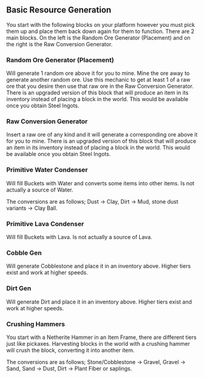 ## Basic Resource Generation

You start with the following blocks on your platform however you must pick them up and place them back down again for them to function. There are 2 main blocks. On the left is the Random Ore Generator (Placement) and on the right is the Raw Conversion Generator.

### Random Ore Generator (Placement)

Will generate 1 random ore above it for you to mine. Mine the ore away to generate another random ore. Use this mechanic to get at least 1 of a raw ore that you desire then use that raw ore in the Raw Conversion Generator. There is an upgraded version of this block that will produce an item in its inventory instead of placing a block in the world. This would be available once you obtain Steel Ingots.

### Raw Conversion Generator

Insert a raw ore of any kind and it will generate a corresponding ore above it for you to mine. There is an upgraded version of this block that will produce an item in its inventory instead of placing a block in the world. This would be available once you obtain Steel Ingots.

### Primitive Water Condenser

Will fill Buckets with Water and converts some items into other items. Is not actually a source of Water.

The conversions are as follows; Dust -> Clay, Dirt -> Mud, stone dust variants -> Clay Ball.

### Primitive Lava Condenser

Will fill Buckets with Lava. Is not actually a source of Lava.

### Cobble Gen

Will generate Cobblestone and place it in an inventory above. Higher tiers exist and work at higher speeds.

### Dirt Gen

Will generate Dirt and place it in an inventory above. Higher tiers exist and work at higher speeds.

### Crushing Hammers

You start with a Netherite Hammer in an Item Frame, there are different tiers just like pickaxes. Harvesting blocks in the world with a crushing hammer will crush the block, converting it into another item.

The conversions are as follows; Stone/Cobblestone -> Gravel, Gravel -> Sand, Sand -> Dust, Dirt -> Plant Fiber or saplings.